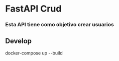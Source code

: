 # FastAPI Crud
### Esta API tiene como objetivo crear usuarios

## Develop
docker-compose up --build